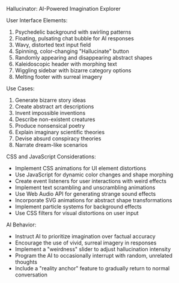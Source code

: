 Hallucinator: AI-Powered Imagination Explorer

User Interface Elements:
1. Psychedelic background with swirling patterns
2. Floating, pulsating chat bubble for AI responses
3. Wavy, distorted text input field
4. Spinning, color-changing "Hallucinate" button
5. Randomly appearing and disappearing abstract shapes
6. Kaleidoscopic header with morphing text
7. Wiggling sidebar with bizarre category options
8. Melting footer with surreal imagery

Use Cases:
1. Generate bizarre story ideas
2. Create abstract art descriptions
3. Invent impossible inventions
4. Describe non-existent creatures
5. Produce nonsensical poetry
6. Explain imaginary scientific theories
7. Devise absurd conspiracy theories
8. Narrate dream-like scenarios

CSS and JavaScript Considerations:
- Implement CSS animations for UI element distortions
- Use JavaScript for dynamic color changes and shape morphing
- Create event listeners for user interactions with weird effects
- Implement text scrambling and unscrambling animations
- Use Web Audio API for generating strange sound effects
- Incorporate SVG animations for abstract shape transformations
- Implement particle systems for background effects
- Use CSS filters for visual distortions on user input

AI Behavior:
- Instruct AI to prioritize imagination over factual accuracy
- Encourage the use of vivid, surreal imagery in responses
- Implement a "weirdness" slider to adjust hallucination intensity
- Program the AI to occasionally interrupt with random, unrelated thoughts
- Include a "reality anchor" feature to gradually return to normal conversation